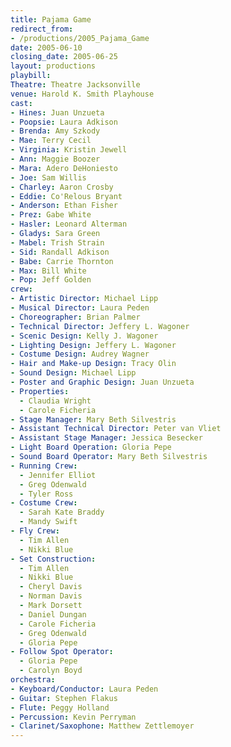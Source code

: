 ```yaml
---
title: Pajama Game
redirect_from:
- /productions/2005_Pajama_Game
date: 2005-06-10
closing_date: 2005-06-25
layout: productions
playbill:
Theatre: Theatre Jacksonville
venue: Harold K. Smith Playhouse
cast:
- Hines: Juan Unzueta
- Poopsie: Laura Adkison
- Brenda: Amy Szkody
- Mae: Terry Cecil
- Virginia: Kristin Jewell
- Ann: Maggie Boozer
- Mara: Adero DeHoniesto
- Joe: Sam Willis
- Charley: Aaron Crosby
- Eddie: Co'Relous Bryant
- Anderson: Ethan Fisher
- Prez: Gabe White
- Hasler: Leonard Alterman
- Gladys: Sara Green
- Mabel: Trish Strain
- Sid: Randall Adkison
- Babe: Carrie Thornton
- Max: Bill White
- Pop: Jeff Golden
crew:
- Artistic Director: Michael Lipp
- Musical Director: Laura Peden
- Choreographer: Brian Palmer
- Technical Director: Jeffery L. Wagoner
- Scenic Design: Kelly J. Wagoner
- Lighting Design: Jeffery L. Wagoner
- Costume Design: Audrey Wagner
- Hair and Make-up Design: Tracy Olin
- Sound Design: Michael Lipp
- Poster and Graphic Design: Juan Unzueta
- Properties:
  - Claudia Wright
  - Carole Ficheria
- Stage Manager: Mary Beth Silvestris
- Assistant Technical Director: Peter van Vliet
- Assistant Stage Manager: Jessica Besecker
- Light Board Operation: Gloria Pepe
- Sound Board Operator: Mary Beth Silvestris
- Running Crew:
  - Jennifer Elliot
  - Greg Odenwald
  - Tyler Ross
- Costume Crew:
  - Sarah Kate Braddy
  - Mandy Swift
- Fly Crew:
  - Tim Allen
  - Nikki Blue
- Set Construction:
  - Tim Allen
  - Nikki Blue
  - Cheryl Davis
  - Norman Davis
  - Mark Dorsett
  - Daniel Dungan
  - Carole Ficheria
  - Greg Odenwald
  - Gloria Pepe
- Follow Spot Operator:
  - Gloria Pepe
  - Carolyn Boyd
orchestra:
- Keyboard/Conductor: Laura Peden
- Guitar: Stephen Flakus
- Flute: Peggy Holland
- Percussion: Kevin Perryman
- Clarinet/Saxophone: Matthew Zettlemoyer
---
```

